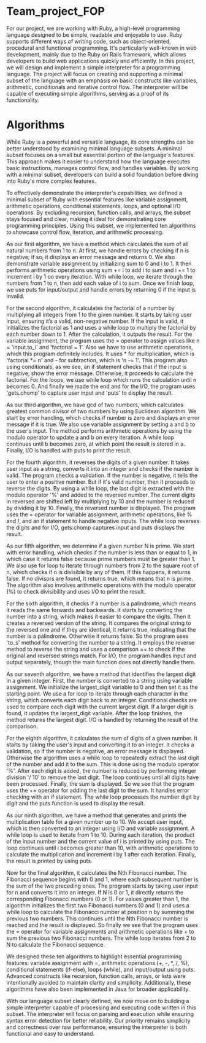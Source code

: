 # Team_project_FOP

  For our project, we are working with Ruby, a high-level programming language designed to be simple, readable and enjoyable to use. Ruby supports different ways of writing code, such as
  object-oriented, procedural and functional programming. It's particularly well-known in web development, mainly due to the Ruby on Rails framework, which allows developers to build web 
  applications quickly and efficiently. In this project, we will design and implement a simple interpreter for a programming language. The project will focus on creating and supporting a minimal
  subset of the language with an emphasis on basic constructs like variables, arithmetic, conditionals and iterative control flow. The interpreter will be capable of executing simple algorithms,
  serving as a proof of its functionality. 
   
# Algorithms
   
   While Ruby is a powerful and versatile language, its core strengths can be better understood by examining minimal language subsets. A minimal subset focuses on a small but 
   essential portion of the language's features. This approach makes it easier to understand how the language executes basic instructions, manages control flow, and handles 
   variables. By working with a minimal subset, developers can build a solid foundation before diving into Ruby's more complex features.

   To effectively demonstrate the interpreter's capabilities, we defined a minimal subset of Ruby with essential features like variable assignment, arithmetic operations, 
   conditional statements, loops, and optional I/O operations. By excluding recursion, function calls, and arrays, the subset stays focused and clear, making it ideal for 
   demonstrating core programming principles. Using this subset, we implemented ten algorithms to showcase control flow, iteration, and arithmetic processing. 

   As our first algorithm, we have a method which calculates the sum of all natural numbers from 1 to n. At first, we handle errors by checking if n is negative; if so, it 
   displays an error message and returns 0. We also demonstrate variable assignment by initializing sum to 0 and i to 1. It then performs arithmetic operations 
   using sum += i to add i to sum and i += 1 to increment i by 1 on every iteration. With while loop, we iterate through the numbers from 1 to n, 
   then add each value of i to sum. Once we finish loop, we use puts for input/output and handle errors by returning 0 if the input is invalid.

   For the second algorithm, it calculates the factorial of a number by multiplying all integers from 1 to the given number. It starts by taking user input, ensuring it’s a valid,
   non-negative number. If the input is valid, it initializes the factorial as 1 and uses a while loop to multiply the factorial by each number down to 1. After the calculation,
   it outputs the result. For the variable assignment, the program uses the = operator to assign values like n = 'input.to_i' and 'factorial = 1'. Also we have to use arithmetic operations, 
   which this program definitely includes. It uses * for multiplication, which is 'factorial *= n' and - for subtraction, which is 'n -= 1'. This program also using conditionals, as we see, 
   an if statement checks that if the input is negative, show the error message. Otherwise, it proceeds to calculate the factorial. For the loops, we use while loop which runs the calculation 
   until n becomes 0. And finally we made the end and for the I/O, the program uses 'gets.chomp' to capture user input and 'puts' to display the result.

   As our third algorithm, we have gcd of two numbers, which calculates greatest common divisor of two numbers by using Euclidean algorithm. We start by error handling, 
  which checks if number is zero and displays an error message if it is true. We also use variable assignment by setting a and b to the user's input. 
  The method performs arithmetic operations by using the modulo operator to update a and b on every iteration. A while loop continues until b becomes zero, 
  at which point the result is stored in a. Finally, I/O is handled with puts to print the result.

  For the fourth algorithm, it reverses the digits of a given number. It takes user input as a string, converts it into an integer and checks if the number is valid. The program checks a validation. 
  If the number is negative, it tells the user to enter a positive number. But if it's valid number, then it proceeds to reverse the digits. By using a while loop, the last digit is extracted with
  the modulo operator '%' and added to the reversed number. The current digits in reversed are shifted left by multiplying by 10 and the number is reduced by dividing it by 10. Finally, the reversed 
  number is displayed. The program uses the = operator for variable assignment, arithmetic operations, like % and /, and an if statement to handle negative inputs. The while loop reverses the digits
  and for I/O, gets.chomp captures input and puts displays the result.

  As our fifth algorithm, we determine if a given number N is prime. We start with error handling, which checks if the number is less than or equal to 1, in which case it 
 returns false because prime numbers must be greater than 1. We also use for loop to iterate through numbers from 2 to the square root of n, which checks if n is divisible 
 by any of them. If this happens, it returns false. If no divisors are found, it returns true, which means that n is prime. The algorithm also involves arithmetic operations 
 with the modulo operator (%) to check divisibility and uses I/O to print the result.

  For the sixth algorithm, it checks if a number is a palindrome, which means it reads the same forwards and backwards. It starts by converting the number into a string, which makes it easier
 to compare the digits. Then it creates a reversed version of the string. It compares the original string to the reversed one and if they are identical, it returns true, indicating that the 
  number is a palindrome. Otherwise it returns false. So the program uses 'to_s' method for converting the number to a string. It employs the reverse method to reverse the string and uses a 
 comparison == to check if the original and reversed strings match. For I/O, the program handles input and output separately, though the main function does not directly handle them.

 As our seventh algorithm, we have a method that identifies the largest digit in a given integer. First, the number is converted to a string using variable assignment. We 
 initialize the largest_digit variable to 0 and then set it as the starting point. We use a for loop to iterate through each character in the string, which converts each 
 digit back to an integer. Conditional checks are used to compare each digit with the current largest digit. If a larger digit is found, it updates the largest_digit 
 variable. After the loop finishes, the method returns the largest digit. I/O is handled by returning the result of the comparison. 

 For the eighth algorithm, it calculates the sum of digits of a given number. It starts by taking the user's input and converting it to an integer. It checks a validation, so if the number 
 is negative, an error message is displayed. Otherwise the algorithm uses a while loop to repeatedly extract the last digit of the number and add it to the sum. This is done using the modulo 
  operator '%'. After each digit is added, the number is reduced by performing integer division '/ 10' to remove the last digit. The loop continues until all digits have been processed. Finally,
  the sum is displayed. So we see that the program uses the += operator for adding the last digit to the sum. It handles error checking with an if statement. The while loop processes the number digit
 by digit and the puts function is used to display the result.


 As our ninth algorithm, we have a method that generates and prints the multiplication table for a given number up to 10. We accept user input, which is then 
 converted to an integer using I/O and variable assignment. A while loop is used to iterate from 1 to 10. During each iteration, the product of the input number 
 and the current value of i is printed by using puts. The loop continues until i becomes greater than 10, with arithmetic operations to calculate the 
 multiplication and increment i by 1 after each iteration. Finally, the result is printed by using puts.

   Now for the final algorithm, it calculates the Nth Fibonacci number. The Fibonacci sequence begins with 0 and 1, where each subsequent number is the sum of the two preceding ones. 
   The program starts by taking user input for n and converts it into an integer. If N is 0 or 1, it directly returns the corresponding Fibonacci numbers (0 or 1). For values greater than 1, 
   the algorithm initializes the first two Fibonacci numbers (0 and 1) and uses a while loop to calculate the Fibonacci number at position n by summing the previous two numbers. This continues
   until the Nth Fibonacci number is reached and the result is displayed. So finally we see that the program uses the = operator for variable assignments and arithmetic operations like + to sum
   the previous two Fibonacci numbers. The while loop iterates from 2 to N to calculate the Fibonacci sequence.

 We designed these ten algorithms to highlight essential programming features: variable assignment with =, arithmetic operations (+, -, *, /, %), conditional 
 statements (if-else), loops (while), and input/output using puts. Advanced constructs like recursion, function calls, arrays, or lists were intentionally avoided 
 to maintain clarity and simplicity. Additionally, these algorithms have also been implemented in Java for broader applicability.

 With our language subset clearly defined, we now move on to building a simple interpreter capable of processing and executing code written in this subset. The 
 interpreter will focus on parsing and execution while ensuring syntax error detection for better reliability. Our priority remains simplicity and correctness over 
 raw performance, ensuring the interpreter is both functional and easy to understand.
